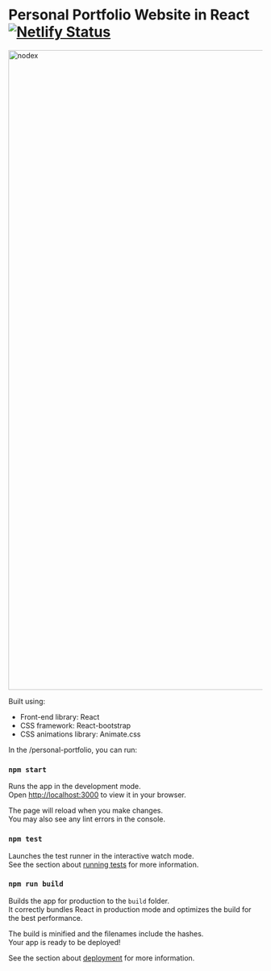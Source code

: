 # Personal Portfolio Website in React [![Netlify Status](https://api.netlify.com/api/v1/badges/3aeecddc-a2d1-4f0e-9211-f84d36044c35/deploy-status)](https://app.netlify.com/sites/vocal-kitsune-7fe775/deploys)

<img width="1266" alt="nodex" src="https://github.com/nodesxploit/portfolio/blob/main/public/redmi.png?raw=true">

Built using:

- Front-end library: React
- CSS framework: React-bootstrap
- CSS animations library: Animate.css

In the /personal-portfolio, you can run:

### `npm start`

Runs the app in the development mode.\
Open [http://localhost:3000](http://localhost:3000) to view it in your browser.

The page will reload when you make changes.\
You may also see any lint errors in the console.

### `npm test`

Launches the test runner in the interactive watch mode.\
See the section about [running tests](https://facebook.github.io/create-react-app/docs/running-tests) for more information.

### `npm run build`

Builds the app for production to the `build` folder.\
It correctly bundles React in production mode and optimizes the build for the best performance.

The build is minified and the filenames include the hashes.\
Your app is ready to be deployed!

See the section about [deployment](https://facebook.github.io/create-react-app/docs/deployment) for more information.